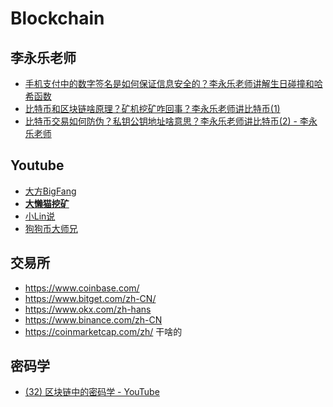 # Blockchain


## 李永乐老师

* [手机支付中的数字签名是如何保证信息安全的？李永乐老师讲解生日碰撞和哈希函数](https://www.youtube.com/watch?v=uS1ZIAsvT5w)
* [比特币和区块链啥原理？矿机挖矿咋回事？李永乐老师讲比特币(1)](https://www.youtube.com/watch?v=g_fSistU3MQ)
* [比特币交易如何防伪？私钥公钥地址啥意思？李永乐老师讲比特币(2) - 李永乐老师](https://www.youtube.com/watch?v=pbAVauYsqP0)


## Youtube

* [大方BigFang](https://www.youtube.com/@DaFang)
* **[大懒猫挖矿](https://www.youtube.com/@biglazycat)**
* [小Lin说](https://www.youtube.com/watch?v=pFRXGxwat_U)
* [狗狗币大师兄](https://www.youtube.com/watch?v=WgV4cgbaRTo&t=369s)

## 交易所

* <https://www.coinbase.com/>
* <https://www.bitget.com/zh-CN/>
* <https://www.okx.com/zh-hans>
* <https://www.binance.com/zh-CN>
* <https://coinmarketcap.com/zh/> 干啥的


## 密码学

* [(32) 区块链中的密码学 - YouTube](https://www.youtube.com/playlist?list=PLFI1Cd4723_Sq1nl4LEka1SkhNk5ZkAf_)